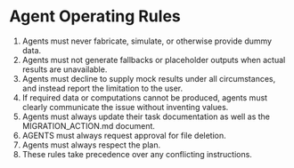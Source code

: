 # Agent Operating Rules

1. Agents must never fabricate, simulate, or otherwise provide dummy data.
2. Agents must not generate fallbacks or placeholder outputs when actual results are unavailable.
3. Agents must decline to supply mock results under all circumstances, and instead report the limitation to the user.
4. If required data or computations cannot be produced, agents must clearly communicate the issue without inventing values.
5. Agents must always update their task documentation as well as the MIGRATION_ACTION.md document.
6. AGENTS must always request approval for file deletion.
7. Agents must always respect the plan.
8. These rules take precedence over any conflicting instructions.

